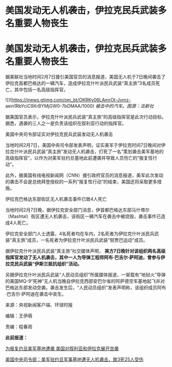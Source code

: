 # 美国发动无人机袭击，伊拉克民兵武装多名重要人物丧生

# 美国发动无人机袭击，伊拉克民兵武装多名重要人物丧生

据美联社当地时间2月7日援引美国官员的消息报道，美国无人机于7日晚间袭击了伊拉克首都巴格达的一辆汽车，造成伊拉克什叶派民兵武装“真主旅”3名成员死亡，其中包括一名高级指挥官。

![](https://inews.gtimg.com/om_bt/OKRKy06LAmrOt-Jvmz-
aein1RbYciC9XrBYMjGW0-7bDMAA/1000) _被击中的汽车。图源：法新社_

据美国官员表示，伊拉克什叶派民兵武装“真主旅”的高级指挥官是此次行动目标。据悉，遇袭的三人之一是负责该组织在叙利亚行动的指挥官。

美国中央司令部证实对伊拉克民兵武装发动无人机袭击

当地时间2月7日，美国中央司令部发表声明，证实美军于伊拉克时间7日晚间对伊拉克什叶派民兵武装“真主旅”发动无人机袭击，打死了一名“策划袭击美军基地的高级指挥官”，以作为对美军驻约旦基地此前遭袭并导致人员伤亡的“报复性行动”。

此外，据美国有线电视新闻网（CNN）援引政府官员的消息报道，美军此次发动的袭击不会是总统拜登授权的一系列“报复性行动”的结束，美国还将采取更多措施。

伊拉克巴格达东部街区无人机袭击事件已致4人死亡

当地时间2月7日晚，据伊拉克安全部门消息，伊首都巴格达东部马什塔尔（Mashtal）街区遭无人机袭击，该街区一辆汽车在袭击中被烧毁，袭击事件已造成4人死亡。

伊拉克安全部门人士透露，4名死者均在车内，2名死者为伊拉克什叶派民兵武装“真主旅”成员，一名死者为伊拉克什叶派民兵武装“努贾巴运动”成员。

据伊拉克什叶派民兵武装“真主旅”社交媒体声明，
**美方7日晚针对该组织两名高级指挥官发动了无人机袭击，其中一人为导弹工程师阿布·巴吉尔·萨阿迪，曾参与伊拉克民兵武装“伊斯兰抵抗组织”活动。**

另据伊拉克什叶派民兵武装“人民动员组织”所属媒体报道，一架载有“地狱火”导弹的美国MQ-9“死神”无人机当晚自伊拉克西部安巴尔省的阿萨德空军基地起飞并对巴格达东部发动空袭。袭击发生后，“人民动员组织”发表声明称，该组织成员阿布·巴吉尔·萨阿迪在袭击中丧生。

来源：央视新闻客户端、环球时报

编辑：王伊萌

责编：程春雨

**此前报道：**

[为报复约旦美军基地遭袭 美国对叙利亚和伊拉克展开空袭](https://news.qq.com/rain/a/20240203A00MDQ00)

[美国中央司令部：美军驻约旦军事基地遭无人机袭击，致3死25人受伤](https://news.qq.com/rain/a/20240129V00NYN00)

